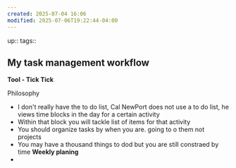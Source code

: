 ```yaml
---
created: 2025-07-04 16:06
modified: 2025-07-06T19:22:44-04:00
---
```

up::
tags::
## My task management workflow

**Tool - Tick Tick**

Philosophy
- I don't really have the to do list, Cal NewPort does not use a to do list, he views time blocks in the day for a certain activity
- Within that block you will tackle list of items for that activity
- You should organize tasks by when you are. going to o them not projects
- You may have a thousand things to dod but you are still constraed by time 
**Weekly planing**
-
